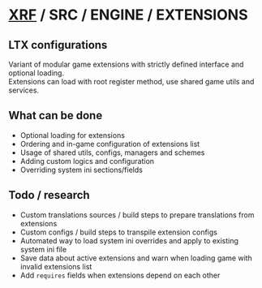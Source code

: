 # [XRF](../../../) / SRC / ENGINE / EXTENSIONS

## LTX configurations

Variant of modular game extensions with strictly defined interface and optional loading. <br/>
Extensions can load with root register method, use shared game utils and services.

## What can be done

- Optional loading for extensions
- Ordering and in-game configuration of extensions list
- Usage of shared utils, configs, managers and schemes
- Adding custom logics and configuration
- Overriding system ini sections/fields

## Todo / research

- Custom translations sources / build steps to prepare translations from extensions
- Custom configs / build steps to transpile extension configs
- Automated way to load system ini overrides and apply to existing system ini file
- Save data about active extensions and warn when loading game with invalid extensions list
- Add `requires` fields when extensions depend on each other
